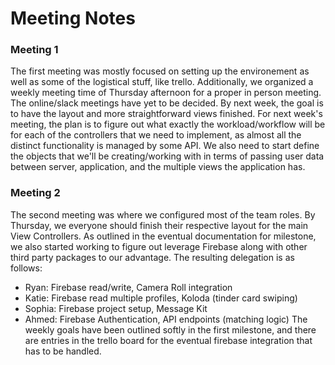 # Meeting Notes

### Meeting 1
The first meeting was mostly focused on setting up the environement as well as some of the logistical stuff, like trello. Additionally, we organized a weekly meeting time of Thursday afternoon for a proper in person meeting. The online/slack meetings have yet to be decided. By next week, the goal is to have the layout and more straightforward views finished. For next week's meeting, the plan is to figure out what exactly the workload/workflow will be for each of the controllers that we need to implement, as almost all the distinct functionality is managed by some API. We also need to start define the objects that we'll be creating/working with in terms of passing user data between server, application, and the multiple views the application has. 

### Meeting 2
The second meeting was where we configured most of the team roles. By Thursday, we everyone should finish their respective layout for the main View Controllers. As outlined in the eventual documentation for milestone, we also started working to figure out leverage Firebase along with other third party packages to our advantage. The resulting delegation is as follows:
- Ryan: Firebase read/write, Camera Roll integration
- Katie: Firebase read multiple profiles, Koloda (tinder card swiping)
- Sophia: Firebase project setup, Message Kit
- Ahmed: Firebase Authentication, API endpoints (matching logic)
The weekly goals have been outlined softly in the first milestone, and there are entries in the trello board for the eventual firebase integration that has to be handled.
